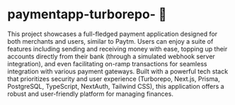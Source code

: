 # paymentapp-turborepo- 🚀
 This project showcases a full-fledged payment application designed
            for both merchants and users, similar to Paytm. Users can enjoy a
            suite of features including sending and receiving money with ease,
            topping up their accounts directly from their bank (through a
            simulated webhook server integration), and even facilitating on-ramp
            transactions for seamless integration with various payment gateways.
            Built with a powerful tech stack that prioritizes security and user
            experience (Turborepo, Next.js, Prisma, PostgreSQL, TypeScript,
            NextAuth, Tailwind CSS), this application offers a robust and
            user-friendly platform for managing finances.

